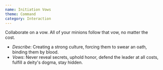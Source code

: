 ```yaml
---
name: Initiation Vows
theme: Command
category: Interaction
---
```


Collaborate on a vow. All of your minions follow that vow, no matter the cost.

* *Describe*: Creating a strong culture, forcing them to swear an oath, binding them by blood.
* *Vows*: Never reveal secrets, uphold honor, defend the leader at all costs, fulfill a deity's dogma, stay hidden.